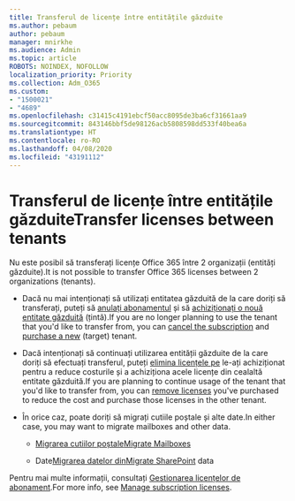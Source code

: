```yaml
---
title: Transferul de licențe între entitățile găzduite
ms.author: pebaum
author: pebaum
manager: mnirkhe
ms.audience: Admin
ms.topic: article
ROBOTS: NOINDEX, NOFOLLOW
localization_priority: Priority
ms.collection: Adm_O365
ms.custom:
- "1500021"
- "4689"
ms.openlocfilehash: c31415c4191ebcf50acc8095de3ba6cf31661aa9
ms.sourcegitcommit: 843146bbf5de98126acb5808598dd533f40bea6a
ms.translationtype: HT
ms.contentlocale: ro-RO
ms.lasthandoff: 04/08/2020
ms.locfileid: "43191112"
---
```

# <a name="transfer-licenses-between-tenants"></a><span data-ttu-id="4c401-102">Transferul de licențe între entitățile găzduite</span><span class="sxs-lookup"><span data-stu-id="4c401-102">Transfer licenses between tenants</span></span>

<span data-ttu-id="4c401-103">Nu este posibil să transferați licențe Office 365 între 2 organizații (entități găzduite).</span><span class="sxs-lookup"><span data-stu-id="4c401-103">It is not possible to transfer Office 365 licenses between 2 organizations (tenants).</span></span> 

- <span data-ttu-id="4c401-104">Dacă nu mai intenționați să utilizați entitatea găzduită de la care doriți să transferați, puteți să [anulați abonamentul](https://admin.microsoft.com/Adminportal/Home?source=applauncher#/subscriptions) și să [achiziționați o nouă entitate găzduită](https://products.office.com/compare-all-microsoft-office-products-b?rtc=1&activetab=tab:primaryr2) (țintă).</span><span class="sxs-lookup"><span data-stu-id="4c401-104">If you are no longer planning to use the tenant that you'd like to transfer from, you can [cancel the subscription](https://admin.microsoft.com/Adminportal/Home?source=applauncher#/subscriptions) and [purchase a new](https://products.office.com/compare-all-microsoft-office-products-b?rtc=1&activetab=tab:primaryr2) (target) tenant.</span></span>

- <span data-ttu-id="4c401-105">Dacă intenționați să continuați utilizarea entității găzduite de la care doriți să efectuați transferul, puteți [elimina licențele pe](https://docs.microsoft.com/microsoft-365/commerce/licenses/buy-licenses?view=o365-worldwide) le-ați achiziționat pentru a reduce costurile și a achiziționa acele licențe din cealaltă entitate găzduită.</span><span class="sxs-lookup"><span data-stu-id="4c401-105">If you are planning to continue usage of the tenant that you'd like to transfer from, you can [remove licenses](https://docs.microsoft.com/microsoft-365/commerce/licenses/buy-licenses?view=o365-worldwide) you've purchased to reduce the cost and purchase those licenses in the other tenant.</span></span>

- <span data-ttu-id="4c401-106">În orice caz, poate doriți să migrați cutiile poștale și alte date.</span><span class="sxs-lookup"><span data-stu-id="4c401-106">In either case, you may want to migrate mailboxes and other data.</span></span>

    - [<span data-ttu-id="4c401-107">Migrarea cutiilor poștale</span><span class="sxs-lookup"><span data-stu-id="4c401-107">Migrate Mailboxes</span></span>](https://docs.microsoft.com/Exchange/mailbox-migration/migrate-mailboxes-across-tenants)

    - <span data-ttu-id="4c401-108">Date[Migrarea datelor din](https://aka.ms/modernSpoAdminCenter/CloudContentMigrations)</span><span class="sxs-lookup"><span data-stu-id="4c401-108">[Migrate SharePoint](https://aka.ms/modernSpoAdminCenter/CloudContentMigrations) data</span></span>

<span data-ttu-id="4c401-109">Pentru mai multe informații, consultați [Gestionarea licențelor de abonament](https://docs.microsoft.com/microsoft-365/commerce/licenses/buy-licenses?view=o365-worldwide).</span><span class="sxs-lookup"><span data-stu-id="4c401-109">For more info, see [Manage subscription licenses](https://docs.microsoft.com/microsoft-365/commerce/licenses/buy-licenses?view=o365-worldwide).</span></span>
